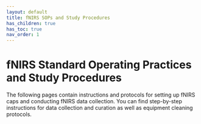 ```yaml
---
layout: default
title: fNIRS SOPs and Study Procedures
has_children: true
has_toc: true
nav_order: 1
---
```


# fNIRS Standard Operating Practices and Study Procedures

The following pages contain instructions and protocols for setting up fNIRS caps and conducting fNIRS data collection. You can find step-by-step instructions for data collection and curation as well as equipment cleaning protocols.